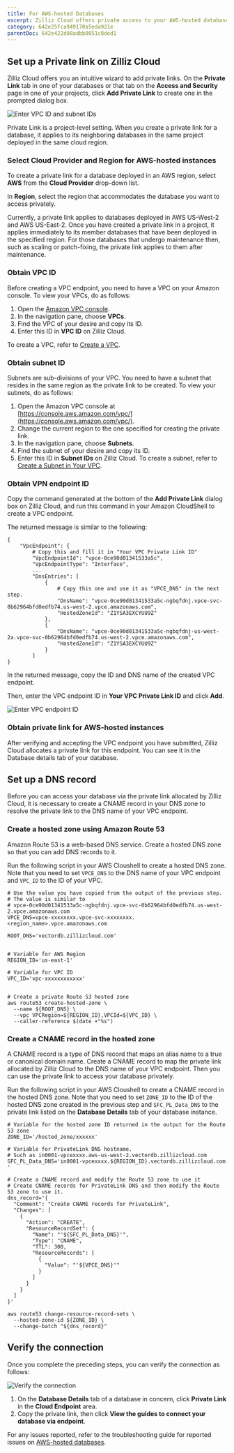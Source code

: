 ```yaml
---
title: For AWS-hosted Databases
excerpt: Zilliz Cloud offers private access to your AWS-hosted databases through private links in case you do not want to have your database traffic go over the Internet.
category: 642e25fca949170a5eda921e
parentDoc: 642e422d08adbb0051c8ded1
---
```


## Set up a Private link on Zilliz Cloud

Zilliz Cloud offers you an intuitive wizard to add private links. On the **Private Link** tab in one of your databases or that tab on the **Access and Security** page in one of your projects, click **Add Private Link** to create one in the prompted dialog box.

![Enter VPC ID and subnet IDs](https://assets.zilliz.com/zillizCloudDocAssets/enter_vpc_id_and_subnet_ids.png)

Private Link is a project-level setting. When you create a private link for a database, it applies to its neighboring databases in the same project deployed in the same cloud region.

### Select Cloud Provider and Region for AWS-hosted instances

To create a private link for a database deployed in an AWS region, select **AWS** from the **Cloud Provider** drop-down list.

In **Region**, select the region that accommodates the database you want to access privately.

Currently, a private link applies to databases deployed in AWS US-West-2 and AWS US-East-2. Once you have created a private link in a project, it applies immediately to its member databases that have been deployed in the specified region. For those databases that undergo maintenance then, such as scaling or patch-fixing, the private link applies to them after maintenance.

### Obtain VPC ID

Before creating a VPC endpoint, you need to have a VPC on your Amazon console. To view your VPCs, do as follows:

1. Open the [Amazon VPC console](https://console.aws.amazon.com/vpc/).
2. In the navigation pane, choose **VPCs**.
3. Find the VPC of your desire and copy its ID.
4. Enter this ID in **VPC ID** on Zilliz Cloud.

To create a VPC, refer to [Create a VPC](https://docs.aws.amazon.com/vpc/latest/userguide/working-with-vpcs.html#Create-VPC).

### Obtain subnet ID

Subnets are sub-divisions of your VPC. You need to have a subnet that resides in the same region as the private link to be created. To view your subnets, do as follows:

1. Open the Amazon VPC console at [https://console.aws.amazon.com/vpc/](https://console.aws.amazon.com/vpc/).
2. Change the current region to the one specified for creating the private link.
3. In the navigation pane, choose **Subnets**.
4. Find the subnet of your desire and copy its ID.
5. Enter this ID in **Subnet IDs** on Zilliz Cloud.
To create a subnet, refer to [Create a Subnet in Your VPC](https://docs.aws.amazon.com/vpc/latest/userguide/working-with-subnets.html#create-subnets).

### Obtain VPN endpoint ID

Copy the command generated at the bottom of the **Add Private Link** dialog box on Zilliz Cloud, and run this command in your Amazon CloudShell to create a VPC endpoint.

The returned message is similar to the following:

```shell
{
    "VpcEndpoint": {
        # Copy this and fill it in "Your VPC Private Link ID"
        "VpcEndpointId": "vpce-0ce90d01341533a5c",
        "VpcEndpointType": "Interface",
        ...
        "DnsEntries": [
            {
                # Copy this one and use it as "VPCE_DNS" in the next step.
                "DnsName": "vpce-0ce90d01341533a5c-ngbqfdnj.vpce-svc-0b62964bfd0edfb74.us-west-2.vpce.amazonaws.com",
                "HostedZoneId": "Z1YSA3EXCYUU9Z"
            },
            {
                "DnsName": "vpce-0ce90d01341533a5c-ngbqfdnj-us-west-2a.vpce-svc-0b62964bfd0edfb74.us-west-2.vpce.amazonaws.com",
                "HostedZoneId": "Z1YSA3EXCYUU9Z"
            }
        ]
}
```

In the returned message, copy the ID and DNS name of the created VPC endpoint.

Then, enter the VPC endpoint ID in **Your VPC Private Link ID** and click **Add**.

![Enter VPC endpoint ID](https://assets.zilliz.com/zillizCloudDocAssets/enter_vpc_endpiont_id.png)

### Obtain private link for AWS-hosted instances

After verifying and accepting the VPC endpoint you have submitted, Zilliz Cloud allocates a private link for this endpoint. You can see it in the Database details tab of your database.

## Set up a DNS record

Before you can access your database via the private link allocated by Zilliz Cloud, it is necessary to create a CNAME record in your DNS zone to resolve the private link to the DNS name of your VPC endpoint.

### Create a hosted zone using Amazon Route 53

Amazon Route 53 is a web-based DNS service. Create a hosted DNS zone so that you can add DNS records to it.

Run the following script in your AWS Cloushell to create a hosted DNS zone. Note that you need to set `VPCE_DNS` to the DNS name of your VPC endpoint and `VPC_ID` to the ID of your VPC.

```shell
# Use the value you have copied from the output of the previous step.
# The value is similar to 
# vpce-0ce90d01341533a5c-ngbqfdnj.vpce-svc-0b62964bfd0edfb74.us-west-2.vpce.amazonaws.com
VPCE_DNS=vpce-xxxxxxxx.vpce-svc-xxxxxxxx.<region_name>.vpce.amazonaws.com

ROOT_DNS='vectordb.zillizcloud.com'


# Variable for AWS Region
REGION_ID='us-east-1'

# Variable for VPC ID
VPC_ID='vpc-xxxxxxxxxxxx'


# Create a private Route 53 hosted zone
aws route53 create-hosted-zone \
  --name ${ROOT_DNS} \
  --vpc VPCRegion=${REGION_ID},VPCId=${VPC_ID} \
  --caller-reference $(date +"%s")
```

### Create a CNAME record in the hosted zone

A CNAME record is a type of DNS record that maps an alias name to a true or canonical domain name. Create a CNAME record to map the private link allocated by Zilliz Cloud to the DNS name of your VPC endpoint. Then you can use the private link to access your database privately.

Run the following script in your AWS Cloushell to create a CNAME record in the hosted DNS zone. Note that you need to set `ZONE_ID` to the ID of the hosted DNS zone created in the previous step and `SFC_PL_Data_DNS` to the private link listed on the **Database Details** tab of your database instance.

```shell
# Variable for the hosted zone ID returned in the output for the Route 53 zone
ZONE_ID='/hosted_zone/xxxxxx'

# Variable for PrivateLink DNS hostname.
# Such as in0001-vpcexxxx.aws-us-west-2.vectordb.zillizcloud.com 
SFC_PL_Data_DNS='in0001-vpcexxxx.${REGION_ID}.vectordb.zillizcloud.com '

# Create a CNAME record and modify the Route 53 zone to use it
# Create CNAME records for PrivateLink DNS and then modify the Route 53 zone to use it.
dns_record='{
  "Comment": "Create CNAME records for PrivateLink",
  "Changes": [
    {
      "Action": "CREATE",
      "ResourceRecordSet": {
        "Name": "'${SFC_PL_Data_DNS}'",
        "Type": "CNAME",
        "TTL": 300,
        "ResourceRecords": [
          {
            "Value": "'${VPCE_DNS}'"
          }
        ]
      }
    }
  ]
}'

aws route53 change-resource-record-sets \
  --hosted-zone-id ${ZONE_ID} \
  --change-batch "${dns_record}"
```

## Verify the connection

Once you complete the preceding steps, you can verify the connection as follows:

![Verify the connection](https://assets.zilliz.com/zillizCloudDocAssets/verify_private_link.png)

1. On the **Database Details** tab of a database in concern, click **Private Link** in the **Cloud Endpoint** area.
2. Copy the private link, then click **View the guides to connect your database via endpoint**.

For any issues reported, refer to the troubleshooting guide for reported issues on [AWS-hosted databases](troubleshooting#why-does-it-always-report-name-or-service-not-known-when-i-ping-the-private-link-of-a-gcp-hosted-instance).

